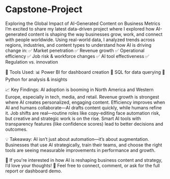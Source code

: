 # Capstone-Project
Exploring the Global Impact of AI-Generated Content on Business Metrics
I’m excited to share my latest data-driven project where I explored how AI-generated content is shaping the way businesses grow, work, and connect with people worldwide. Using real-world data, I analyzed trends across regions, industries, and content types to understand how AI is driving change in:
✅ Market penetration
✅ Revenue growth
✅ Operational efficiency
✅ Job risk & workforce changes
✅ AI tool effectiveness
✅ Regulation vs. innovation

🧠 Tools Used:
 📊 Power BI for dashboard creation
 🧮 SQL for data querying
 🐍 Python for analysis & insights

📈 Key Findings:
AI adoption is booming in North America and Western Europe, especially in tech, media, and retail.
Revenue growth is strongest where AI creates personalized, engaging content.
Efficiency improves when AI and humans collaborate—AI drafts content quickly, while humans refine it.
Job shifts are real—routine roles like copy-editing face automation risk, but creative and strategic work is on the rise.
Smart AI tools with transparency features (like confidence scores) lead to better decisions and outcomes.

💡 Takeaway:
 AI isn’t just about automation—it’s about augmentation. Businesses that use AI strategically, train their teams, and choose the right tools are seeing measurable improvements in performance and growth.

📘 If you're interested in how AI is reshaping business content and strategy, I’d love your thoughts!
 🔗 Feel free to connect, comment, or ask for the full report or dashboard demo.
